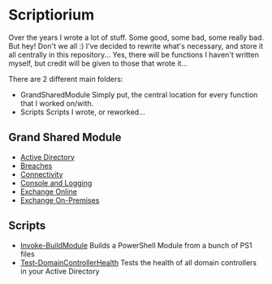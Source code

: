 # Scriptiorium
Over the years I wrote a lot of stuff. Some good, some bad, some really bad. But hey! Don't we all :)
I've decided to rewrite what's necessary, and store it all centrally in this repository... Yes, there will be functions I haven't written myself, but credit will be given to those that wrote it...

There are 2 different main folders:
 
 * GrandSharedModule
 Simply put, the central location for every function that I worked on/with.
 * Scripts
 Scripts I wrote, or reworked...
 
 ## Grand Shared Module
* [Active Directory](https://github.com/Toasterlabs/Scriptiorium/blob/master/GrandSharedModule/Public/Active%20Directory/readme.md)
* [Breaches](https://github.com/Toasterlabs/Scriptiorium/blob/master/GrandSharedModule/Public/Breaches/readme.md)
* [Connectivity](https://github.com/Toasterlabs/Scriptiorium/blob/master/GrandSharedModule/Public/Connectivity/readme.md)
* [Console and Logging](https://github.com/Toasterlabs/Scriptiorium/blob/master/GrandSharedModule/Public/Console%20and%20Logging/readme.md)
* [Exchange Online](https://github.com/Toasterlabs/Scriptiorium/blob/master/GrandSharedModule/Public/Exchange%20Online/Readme.md)
* [Exchange On-Premises](https://github.com/Toasterlabs/Scriptiorium/blob/master/GrandSharedModule/Public/Exchange%20On-Premises/Readme.md)

## Scripts
* [Invoke-BuildModule](https://github.com/Toasterlabs/Scriptiorium/tree/master/Scripts/Invoke-BuildModule)
Builds a PowerShell Module from a bunch of PS1 files
* [Test-DomainControllerHealth](https://github.com/Toasterlabs/Scriptiorium/tree/master/Scripts/Test-DomainControllerHealth)
Tests the health of all domain controllers in your Active Directory
